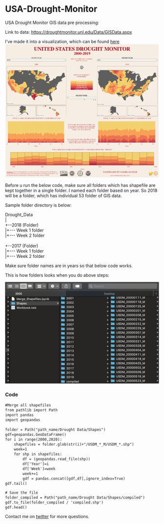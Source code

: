 # USA-Drought-Monitor
USA Drought Monitor GIS data pre processing:

Link to data: https://droughtmonitor.unl.edu/Data/GISData.aspx

I've made it into a visualization, which can be found [here](https://public.tableau.com/profile/samirak93#!/vizhome/Workbook_70/DroughtDashboard?publish=yes)
![Visualisation](https://raw.githubusercontent.com/samirak93/USA-Drought-Monitor/master/Dashboard.png)

Before u run the below code, make sure all folders which has shapefile are kept together in a single folder. I named each folder 
based on year. So 2018 will be a folder, which has individual 53 folder of GIS data.

Sample folder directory is below:

Drought_Data<br>
|<br>
+--2018 (Folder)<br>
|+--- Week 1 folder<br>
|+--- Week 2 folder<br>
<br>
+--2017 (Folder)<br>
|+--- Week 1 folder<br>
|+--- Week 2 folder<br>

Make sure folder names are in years so that below code works. 

This is how folders looks when you do above steps:

![](https://raw.githubusercontent.com/samirak93/USA-Drought-Monitor/master/Folder%20Directory.png)


### Code

```
#Merge all shapefiles
from pathlib import Path
import pandas
import geopandas

folder = Path("path_name/Drought Data/Shapes")
gdf=geopandas.GeoDataFrame()
for i in range(2000,2020):
    shapefiles = folder.glob(str(i)+"/USDM_*_M/USDM_*.shp")
    week=1
    for shp in shapefiles:
        df = (geopandas.read_file(shp))
        df['Year']=i
        df['Week']=week
        week+=1
        gdf = pandas.concat([gdf,df],ignore_index=True)
gdf.tail()
```

```
# Save the file
folder_compiled = Path("path_name/Drought Data/Shapes/compiled")
gdf.to_file(folder_compiled / 'compiled.shp')
gdf.head()
```

Contact me on [twitter](https://twitter.com/Samirak93) for more questions. 

